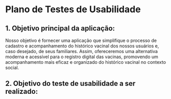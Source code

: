 # Plano de Testes de Usabilidade

## 1. Objetivo principal da aplicação:

Nosso objetivo é fornecer uma aplicação que simplifique o processo de cadastro e acompanhamento do histórico vacinal dos
nossos usuários e, caso desejado, de seus familiares. Assim, ofereceremos uma alternativa moderna e acessível para o registro
digital das vacinas, promovendo um acompanhamento mais eficaz e organizado do histórico vacinal no contexto social.

## 2. Objetivo do teste de usabilidade a ser realizado:
